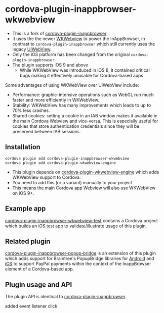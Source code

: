 # cordova-plugin-inappbrowser-wkwebview

- This is a fork of [cordova-plugin-inappbrowser](https://github.com/apache/cordova-plugin-inappbrowser) 
- It uses the the newer [WKWebview](https://developer.apple.com/documentation/webkit/wkwebview) to power the InAppBrowser, in contrast to `cordova-plugin-inappbrowser` which still currently uses the legacy [UIWebView](https://developer.apple.com/documentation/uikit/uiwebview).
- Only the iOS platform has been changed from the original `cordova-plugin-inappbrowser`.
- The plugin supports iOS 9 and above
    - While WKWebView was introduced in iOS 8, it contained critical bugs making it effectively unusable for Cordova-based apps
    
Some advantages of using WKWebView over UIWebView include:

- Performance: graphic-intensive operations such as WebGL run much faster and more efficiently in WKWebView.
- Stability: WKWebView has many improvements which leads to up to 70% less crashes.
- Shared cookies: setting a cookie in an IAB window makes it available in the main Cordova Webview and vice-versa. This is especially useful for cookies that store authentication credentials since they will be preserved between IAB sessions.
    
## Installation

    cordova plugin add cordova-plugin-inappbrowser-wkwebview
    cordova plugin add cordova-plugin-wkwebview-engine

- This plugin depends on [cordova-plugin-wkwebview-engine](https://github.com/apache/cordova-plugin-wkwebview-engine) which adds WKWebView support to Cordova.
- You need to add this (or a variant) manually to your project
- This means the main Cordova app Webview will also use WKWebView on iOS 9+.

## Example app

[cordova-plugin-inappbrowser-wkwebview-test](https://github.com/dpa99c/cordova-plugin-inappbrowser-wkwebview-test) contains a Cordova project which builds an iOS test app to validate/illustrate usage of this plugin.

## Related plugin

[cordova-plugin-inappbrowser-popup-bridge](https://github.com/dpa99c/cordova-plugin-inappbrowser-popup-bridge) is an extension of this plugin which adds support for Braintree's PopupBridge libraries for [Android](https://github.com/braintree/popup-bridge-android) and [iOS](https://github.com/braintree/popup-bridge-ios) to support PayPal payments within the context of the InappBrowser element of a Cordova-based app.

## Plugin usage and API

The plugin API is identical to [cordova-plugin-inappbrowser](https://github.com/apache/cordova-plugin-inappbrowser).


added event listener click